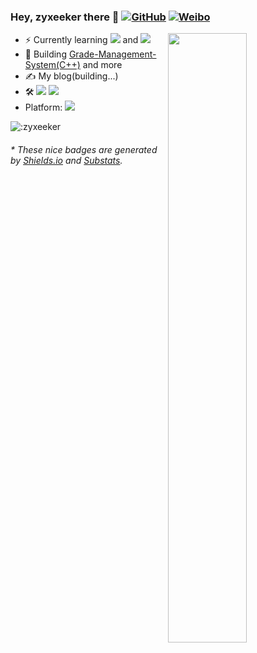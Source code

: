 ### Hey, zyxeeker there 👋 [![GitHub](https://img.shields.io/badge/dynamic/json?logo=github&label=GitHub&labelColor=495867&color=495867&query=%24.data.totalSubs&url=https%3A%2F%2Fapi.spencerwoo.com%2Fsubstats%2F%3Fsource%3Dgithub%26queryKey%3Dzyxeeker&style=for-the-badge)](https://github.com/zyxeeker) [![Weibo](https://img.shields.io/badge/dynamic/json?label=WeiBo&query=%24.data.totalSubs&url=https%3A%2F%2Fapi.spencerwoo.com%2Fsubstats%2F%3Fsource%3Dweibo%26queryKey%3D5617579232&labelColor=e71f19&color=e71f19&logo=sina-weibo&style=for-the-badge)]()
[<img align="right" width="50%" src="https://github-readme-stats.vercel.app/api?username=zyxeeker&show_icons=true&count_private=true&hide=prs">](https://metrics.lecoq.io/zyxeeker?template=classic)
- ⚡ Currently learning [![](https://img.shields.io/badge/-C++-007396?style=flat-square&logo=c&logoColor=ffffff)](https://reactjs.org/) and [![](https://img.shields.io/badge/-Python-3776AB?style=flat-square&logo=python&logoColor=ffffff)](https://stylus-lang.com/)
- 🔨 Building [Grade-Management-System(C++)](https://github.com/zyxeeker/Grade-Management-System) and more
- ✍ My blog(building...)
- 🛠 [![](https://img.shields.io/badge/Intellij-CLion-blue?style=flat-square&logo=intellijidea&logoColor=000000)](https://code.visualstudio.com/) [![](https://img.shields.io/badge/Intellij-Pycharm-green?style=flat-square&logo=intellijidea&logoColor=000000)](https://code.visualstudio.com/)
- Platform: [![](https://img.shields.io/badge/Windows-10-2376bc?style=flat-square&logo=windows&logoColor=ffffff)](https://www.microsoft.com/windows/get-windows-10)

![:zyxeeker](https://count.getloli.com/get/@:name)

<h6>* These nice badges are generated by <a href="https://shields.io/">Shields.io</a> and <a href="https://github.com/spencerwooo/Substats">Substats</a>.</h6>
